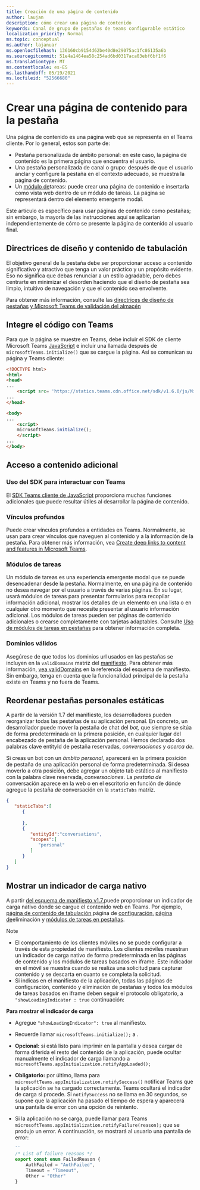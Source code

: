 ```yaml
---
title: Creación de una página de contenido
author: laujan
description: cómo crear una página de contenido
keywords: Canal de grupo de pestañas de teams configurable estático
localization_priority: Normal
ms.topic: conceptual
ms.author: lajanuar
ms.openlocfilehash: 136160cb9154d62be40d8e29075ac1fc86135a6b
ms.sourcegitcommit: 51e4a1464ea58c254ad6bd0317aca03ebf6bf1f6
ms.translationtype: MT
ms.contentlocale: es-ES
ms.lasthandoff: 05/19/2021
ms.locfileid: "52566680"
---
```

# <a name="create-a-content-page-for-your-tab"></a>Crear una página de contenido para la pestaña

Una página de contenido es una página web que se representa en el Teams cliente. Por lo general, estos son parte de:

* Pestaña personalizada de ámbito personal: en este caso, la página de contenido es la primera página que encuentra el usuario.
* Una pestaña personalizada de canal o grupo: después de que el usuario anclar y configure la pestaña en el contexto adecuado, se muestra la página de contenido.
* Un [módulo de](~/task-modules-and-cards/what-are-task-modules.md)tareas: puede crear una página de contenido e insertarla como vista web dentro de un módulo de tareas. La página se representará dentro del elemento emergente modal.

Este artículo es específico para usar páginas de contenido como pestañas; sin embargo, la mayoría de las instrucciones aquí se aplicarían independientemente de cómo se presente la página de contenido al usuario final.

## <a name="tab-content-and-design-guidelines"></a>Directrices de diseño y contenido de tabulación

El objetivo general de la pestaña debe ser proporcionar acceso a contenido significativo y atractivo que tenga un valor práctico y un propósito evidente. Eso no significa que debas renunciar a un estilo agradable, pero debes centrarte en minimizar el desorden haciendo que el diseño de pestaña sea limpio, intuitivo de navegación y que el contenido sea envolvente.

Para obtener más información, consulte las [directrices de diseño de pestañas](~/tabs/design/tabs.md) [y Microsoft Teams de validación del almacén](~/concepts/deploy-and-publish/appsource/prepare/teams-store-validation-guidelines.md)

## <a name="integrate-your-code-with-teams"></a>Integre el código con Teams

Para que la página se muestre en Teams, debe incluir el SDK de cliente Microsoft Teams [JavaScript](/javascript/api/overview/msteams-client?view=msteams-client-js-latest&preserve-view=true) e incluir una llamada después de `microsoftTeams.initialize()` que se cargue la página. Así se comunican su página y Teams cliente:

```html
<!DOCTYPE html>
<html>
<head>
...
    <script src= 'https://statics.teams.cdn.office.net/sdk/v1.6.0/js/MicrosoftTeams.min.js'></script>
...
</head>

<body>
...
    <script>
    microsoftTeams.initialize();
    </script>
...
</body>
```

## <a name="accessing-additional-content"></a>Acceso a contenido adicional

### <a name="using-the-sdk-to-interact-with-teams"></a>Uso del SDK para interactuar con Teams

El [SDK Teams cliente de JavaScript](~/tabs/how-to/using-teams-client-sdk.md) proporciona muchas funciones adicionales que puede resultar útiles al desarrollar la página de contenido.

### <a name="deep-links"></a>Vínculos profundos

Puede crear vínculos profundos a entidades en Teams. Normalmente, se usan para crear vínculos que naveguen al contenido y a la información de la pestaña. Para obtener más información, vea [Create deep links to content and features in Microsoft Teams](~/concepts/build-and-test/deep-links.md).

### <a name="task-modules"></a>Módulos de tareas

Un módulo de tareas es una experiencia emergente modal que se puede desencadenar desde la pestaña. Normalmente, en una página de contenido no desea navegar por el usuario a través de varias páginas. En su lugar, usará módulos de tareas para presentar formularios para recopilar información adicional, mostrar los detalles de un elemento en una lista o en cualquier otro momento que necesite presentar al usuario información adicional. Los módulos de tareas pueden ser páginas de contenido adicionales o crearse completamente con tarjetas adaptables. Consulte [Uso de módulos de tareas en pestañas](~/task-modules-and-cards/task-modules/task-modules-tabs.md) para obtener información completa.

### <a name="valid-domains"></a>Dominios válidos

Asegúrese de que todos los dominios url usados en las pestañas se incluyen en la `validDomains` matriz del [manifiesto](~/concepts/build-and-test/apps-package.md). Para obtener más información, [vea validDomains](~/resources/schema/manifest-schema.md#validdomains) en la referencia del esquema de manifiesto. Sin embargo, tenga en cuenta que la funcionalidad principal de la pestaña existe en Teams y no fuera de Teams.

## <a name="reorder-static-personal-tabs"></a>Reordenar pestañas personales estáticas

A partir de la versión 1.7 del manifiesto, los desarrolladores pueden reorganizar todas las pestañas de su aplicación personal. En concreto, un desarrollador puede mover la pestaña de chat del *bot,* que siempre se sitúa de forma predeterminada en la primera posición, en cualquier lugar del encabezado de pestaña de la aplicación personal. Hemos declarado dos palabras clave entityId de pestaña reservadas, *conversaciones* y *acerca de*.

Si creas un bot con un *ámbito personal,* aparecerá en la primera posición de pestaña de una aplicación personal de forma predeterminada. Si desea moverlo a otra posición, debe agregar un objeto tab estático al manifiesto con la palabra clave reservada, *conversaciones*. La *pestaña de* conversación aparece en la web o en el escritorio en función de dónde agregue la pestaña *de* conversación en la `staticTabs` matriz. 

```json
{
   "staticTabs":[
      {
         
      },
      {
         "entityId":"conversations",
         "scopes":[
            "personal"
         ]
      }
   ]
}
```

## <a name="show-a-native-loading-indicator"></a>Mostrar un indicador de carga nativo

A partir [del esquema de manifiesto v1.7,](../../../resources/schema/manifest-schema.md)puede proporcionar un indicador de carga nativo donde se cargue el contenido web en Teams. [](../../../resources/schema/manifest-schema.md#showloadingindicator) Por ejemplo, [página de contenido de tabulación,](#integrate-your-code-with-teams)página de [configuración,](configuration-page.md) [página de](removal-page.md)eliminación y [módulos de tareas en pestañas](../../../task-modules-and-cards/task-modules/task-modules-tabs.md).

> [!NOTE]
> * El comportamiento de los clientes móviles no se puede configurar a través de esta propiedad de manifiesto. Los clientes móviles muestran un indicador de carga nativo de forma predeterminada en las páginas de contenido y los módulos de tareas basados en iframe. Este indicador en el móvil se muestra cuando se realiza una solicitud para capturar contenido y se descarta en cuanto se completa la solicitud.
> * Si indicas en el manifiesto de la aplicación, todas las páginas de configuración, contenido y eliminación de pestañas y todos los módulos de tareas basados en iframe deben seguir el protocolo obligatorio, a  `"showLoadingIndicator : true`  continuación:

**Para mostrar el indicador de carga**

* Agregue `"showLoadingIndicator": true` al manifiesto. 
* Recuerde llamar `microsoftTeams.initialize();` a .
* **Opcional:** si está listo para imprimir en la pantalla y desea cargar de forma diferida el resto del contenido de la aplicación, puede ocultar manualmente el indicador de carga llamando a `microsoftTeams.appInitialization.notifyAppLoaded();`
* **Obligatorio:** por último, llama para `microsoftTeams.appInitialization.notifySuccess()` notificar Teams que la aplicación se ha cargado correctamente. Teams ocultará el indicador de carga si procede. Si  `notifySuccess`  no se llama en 30 segundos, se supone que la aplicación ha pasado el tiempo de espera y aparecerá una pantalla de error con una opción de reintento.
* Si la aplicación no se carga, puede llamar para Teams `microsoftTeams.appInitialization.notifyFailure(reason);` que se produjo un error. A continuación, se mostrará al usuario una pantalla de error:

    ```typescript
    ``
    /* List of failure reasons */
    export const enum FailedReason {
        AuthFailed = "AuthFailed",
        Timeout = "Timeout",
        Other = "Other"
    }
    ```
    >
